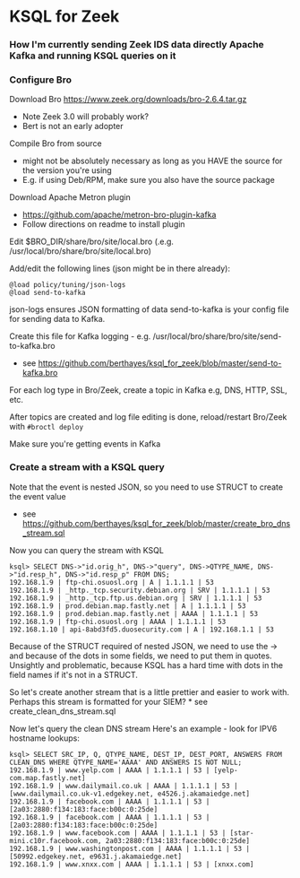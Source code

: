 # KSQL for Zeek
### How I'm currently sending Zeek IDS data directly Apache Kafka and running KSQL queries on it


### Configure Bro
Download Bro
https://www.zeek.org/downloads/bro-2.6.4.tar.gz
* Note Zeek 3.0 will probably work?
* Bert is not an early adopter

Compile Bro from source
* might not be absolutely necessary as long as you HAVE the source for the version you're using
* E.g. if using Deb/RPM, make sure you also have the source package


Download Apache Metron plugin
* https://github.com/apache/metron-bro-plugin-kafka
* Follow directions on readme to install plugin


Edit $BRO_DIR/share/bro/site/local.bro
(.e.g. /usr/local/bro/share/bro/site/local.bro)

Add/edit the following lines (json might be in there already):
```
@load policy/tuning/json-logs
@load send-to-kafka
```

json-logs ensures JSON formatting of data
send-to-kafka is your config file for sending data to Kafka.


Create this file for Kafka logging - e.g. /usr/local/bro/share/bro/site/send-to-kafka.bro
* see https://github.com/berthayes/ksql_for_zeek/blob/master/send-to-kafka.bro


For each log type in Bro/Zeek, create a topic in Kafka
e.g, DNS, HTTP, SSL, etc.

After topics are created and log file editing is done, reload/restart Bro/Zeek with
``` #broctl deploy ```

Make sure you're getting events in Kafka

### Create a stream with a KSQL query
Note that the event is nested JSON, so you need to use STRUCT to create the event value
* see https://github.com/berthayes/ksql_for_zeek/blob/master/create_bro_dns_stream.sql

Now you can query the stream with KSQL

```
ksql> SELECT DNS->"id.orig_h", DNS->"query", DNS->QTYPE_NAME, DNS->"id.resp_h", DNS->"id.resp_p" FROM DNS;
192.168.1.9 | ftp-chi.osuosl.org | A | 1.1.1.1 | 53
192.168.1.9 | _http._tcp.security.debian.org | SRV | 1.1.1.1 | 53
192.168.1.9 | _http._tcp.ftp.us.debian.org | SRV | 1.1.1.1 | 53
192.168.1.9 | prod.debian.map.fastly.net | A | 1.1.1.1 | 53
192.168.1.9 | prod.debian.map.fastly.net | AAAA | 1.1.1.1 | 53
192.168.1.9 | ftp-chi.osuosl.org | AAAA | 1.1.1.1 | 53
192.168.1.10 | api-8abd3fd5.duosecurity.com | A | 192.168.1.1 | 53
```

Because of the STRUCT required of nested JSON, we need to use the -> and because of the dots in some fields,
we need to put them in quotes.  Unsightly and problematic, because KSQL
has a hard time with dots in the field names if it's not in a STRUCT.

So let's create another stream that is a little prettier and easier to work with.
Perhaps this stream is formatted for your SIEM?
	* see create_clean_dns_stream.sql

Now let's query the clean DNS stream
Here's an example - look for IPV6 hostname lookups:

```
ksql> SELECT SRC_IP, Q, QTYPE_NAME, DEST_IP, DEST_PORT, ANSWERS FROM CLEAN_DNS WHERE QTYPE_NAME='AAAA' AND ANSWERS IS NOT NULL;
192.168.1.9 | www.yelp.com | AAAA | 1.1.1.1 | 53 | [yelp-com.map.fastly.net]
192.168.1.9 | www.dailymail.co.uk | AAAA | 1.1.1.1 | 53 | [www.dailymail.co.uk-v1.edgekey.net, e4526.j.akamaiedge.net]
192.168.1.9 | facebook.com | AAAA | 1.1.1.1 | 53 | [2a03:2880:f134:183:face:b00c:0:25de]
192.168.1.9 | facebook.com | AAAA | 1.1.1.1 | 53 | [2a03:2880:f134:183:face:b00c:0:25de]
192.168.1.9 | www.facebook.com | AAAA | 1.1.1.1 | 53 | [star-mini.c10r.facebook.com, 2a03:2880:f134:183:face:b00c:0:25de]
192.168.1.9 | www.washingtonpost.com | AAAA | 1.1.1.1 | 53 | [50992.edgekey.net, e9631.j.akamaiedge.net]
192.168.1.9 | www.xnxx.com | AAAA | 1.1.1.1 | 53 | [xnxx.com]
```




